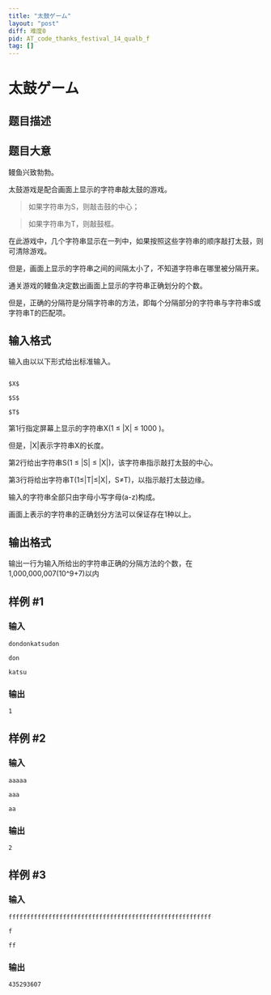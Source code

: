```yaml
---
title: "太鼓ゲーム"
layout: "post"
diff: 难度0
pid: AT_code_thanks_festival_14_qualb_f
tag: []
---
```


# 太鼓ゲーム

## 题目描述

## 题目大意

鳗鱼兴致勃勃。

太鼓游戏是配合画面上显示的字符串敲太鼓的游戏。

>如果字符串为S，则敲击鼓的中心；
>
>如果字符串为T，则敲鼓框。

在此游戏中，几个字符串显示在一列中，如果按照这些字符串的顺序敲打太鼓，则可清除游戏。

但是，画面上显示的字符串之间的间隔太小了，不知道字符串在哪里被分隔开来。

通关游戏的鳗鱼决定数出画面上显示的字符串正确划分的个数。

但是，正确的分隔符是分隔字符串的方法，即每个分隔部分的字符串与字符串S或字符串T的匹配项。

## 输入格式

输入由以以下形式给出标准输入。
```
$X$
$S$ 
$T$
```
第1行指定屏幕上显示的字符串X(1 ≤ |X| ≤ 1000 )。

但是，|X|表示字符串X的长度。

第2行给出字符串S(1 ≤ |S| ≤ |X|)，该字符串指示敲打太鼓的中心。

第3行将给出字符串T(1≤|T|≤|X|，S≠T)，以指示敲打太鼓边缘。

输入的字符串全部只由字母小写字母(a-z)构成。

画面上表示的字符串的正确划分方法可以保证存在1种以上。

## 输出格式

输出一行为输入所给出的字符串正确的分隔方法的个数，在1,000,000,007(10^9+7)以内

## 样例 #1

### 输入

```
dondonkatsudon
don
katsu
```

### 输出

```
1
```

## 样例 #2

### 输入

```
aaaaa
aaa
aa
```

### 输出

```
2
```

## 样例 #3

### 输入

```
ffffffffffffffffffffffffffffffffffffffffffffffffffffffff
f
ff
```

### 输出

```
435293607
```

